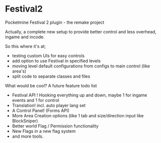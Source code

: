 # Festival2
Pocketmine Festival 2 plugin - the remake project

Actually, a complete new setup to provide better control and less overhead, ingame and incode.

So this where it's at;

- testing custom UIs for easy controls
- add option to use Festival in specified levels 
- moving level default configurations from configs to main control (like area's)
- split code to separate classes and files 

What would be cool?
A future feature todo list 

- Festival API ! Hooking everything up and down, maybe 1 for ingame events and 1 for control
- Translation! incl. auto player lang set
- A Control Panel! (Forms API) 
- More Area Creation options (like 1 tab and size/direction input like BlockSniper) 
- Better world Flag / Permission functionality 
- New Flags in a new flag system 
- and more tools. 

